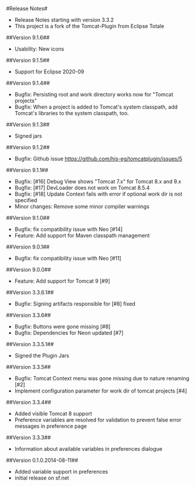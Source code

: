 #Release Notes#

* Release Notes starting with version 3.3.2
* This project is a fork of the Tomcat-Plugin from Eclipse Totale

##Version 9.1.6##
* Usability: New icons

##Version 9.1.5##
* Support for Eclipse 2020-09

##Version 9.1.4##
* Bugfix: Persisting root and work directory works now for "Tomcat projects"
* Bugfix: When a project is added to Tomcat's system classpath, add Tomcat's libraries to the system classpath, too.

##Version 9.1.3##
* Signed jars

##Version 9.1.2##
* Bugfix: Github issue https://github.com/his-eg/tomcatplugin/issues/5

##Version 9.1.1##
* Bugfix: [#16] Debug View shows "Tomcat 7.x" for Tomcat 8.x and 9.x
* Bugfix: [#17] DevLoader does not work on Tomcat 8.5.4
* Bugfix: [#18] Update Context fails with error if optional work dir is not specified
* Minor changes: Remove some minor compiler warnings

##Version 9.1.0##
* Bugfix: fix compatibility issue with Neo [#14]
* Feature: Add support for Maven classpath management

##Version 9.0.1##
* Bugfix: fix compatibility issue with Neo [#11]

##Version 9.0.0##
* Feature: Add support for Tomcat 9 [#9]

##Version 3.3.6.1##
* Bugfix: Signing artifacts responsible for [#8] fixed

##Version 3.3.6##
* Bugfix: Buttons were gone missing [#8]
* Bugfix: Dependencies for Neon updated [#7]

##Version 3.3.5.1##
* Signed the Plugin Jars

##Version 3.3.5##
* Bugfix: Tomcat Context menu was gone missing due to nature renaming [#2]
* Implement configuration parameter for work dir of tomcat projects [#4]

##Version 3.3.4##

* Added visible Tomcat 8 support
* Preference variables are resolved for validation to prevent false error messages in preference page

##Version 3.3.3##

* Information about available variables in preferences dialogue

##Version 0.1.0.2014-08-11##

* Added variable support in preferences
* initial release on sf.net
